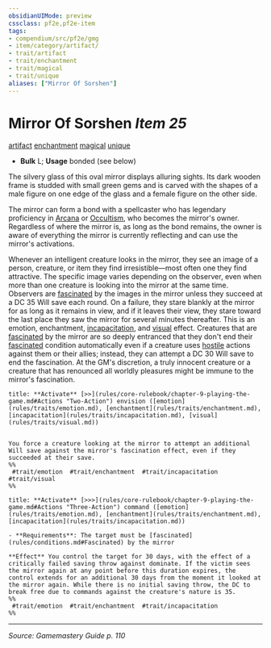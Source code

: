 ```yaml
---
obsidianUIMode: preview
cssclass: pf2e,pf2e-item
tags:
- compendium/src/pf2e/gmg
- item/category/artifact/
- trait/artifact
- trait/enchantment
- trait/magical
- trait/unique
aliases: ["Mirror Of Sorshen"]
---
```

# Mirror Of Sorshen *Item 25*  
[artifact](artifact-gmg.md "Artifact Item Trait")  [enchantment](enchantment.md "Enchantment School Trait")  [magical](magical.md "Magical Item Trait")  [unique](unique.md "Unique Rarity Trait")  

- **Bulk** L; **Usage** bonded (see below)

The silvery glass of this oval mirror displays alluring sights. Its dark wooden frame is studded with small green gems and is carved with the shapes of a male figure on one edge of the glass and a female figure on the other side.

The mirror can form a bond with a spellcaster who has legendary proficiency in [Arcana](skills.md#Arcana) or [Occultism](skills.md#Occultism), who becomes the mirror's owner. Regardless of where the mirror is, as long as the bond remains, the owner is aware of everything the mirror is currently reflecting and can use the mirror's activations.

Whenever an intelligent creature looks in the mirror, they see an image of a person, creature, or item they find irresistible—most often one they find attractive. The specific image varies depending on the observer, even when more than one creature is looking into the mirror at the same time. Observers are [fascinated](conditions.md#Fascinated) by the images in the mirror unless they succeed at a DC 35 Will save each round. On a failure, they stare blankly at the mirror for as long as it remains in view, and if it leaves their view, they stare toward the last place they saw the mirror for several minutes thereafter. This is an emotion, enchantment, [incapacitation](incapacitation.md "Incapacitation Effect Trait"), and [visual](visual.md "Visual Effect Trait") effect. Creatures that are [fascinated](conditions.md#Fascinated) by the mirror are so deeply entranced that they don't end their [fascinated](conditions.md#Fascinated) condition automatically even if a creature uses [hostile](conditions.md#Hostile) actions against them or their allies; instead, they can attempt a DC 30 Will save to end the fascination. At the GM's discretion, a truly innocent creature or a creature that has renounced all worldly pleasures might be immune to the mirror's fascination.

```ad-embed-ability
title: **Activate** [>>](rules/core-rulebook/chapter-9-playing-the-game.md#Actions "Two-Action") envision ([emotion](rules/traits/emotion.md), [enchantment](rules/traits/enchantment.md), [incapacitation](rules/traits/incapacitation.md), [visual](rules/traits/visual.md))


You force a creature looking at the mirror to attempt an additional Will save against the mirror's fascination effect, even if they succeeded at their save.  
%%
 #trait/emotion  #trait/enchantment  #trait/incapacitation  #trait/visual 
%%
```

```ad-embed-ability
title: **Activate** [>>>](rules/core-rulebook/chapter-9-playing-the-game.md#Actions "Three-Action") command ([emotion](rules/traits/emotion.md), [enchantment](rules/traits/enchantment.md), [incapacitation](rules/traits/incapacitation.md))

- **Requirements**: The target must be [fascinated](rules/conditions.md#Fascinated) by the mirror

**Effect** You control the target for 30 days, with the effect of a critically failed saving throw against dominate. If the victim sees the mirror again at any point before this duration expires, the control extends for an additional 30 days from the moment it looked at the mirror again. While there is no initial saving throw, the DC to break free due to commands against the creature's nature is 35.  
%%
 #trait/emotion  #trait/enchantment  #trait/incapacitation 
%%
```


---
*Source: Gamemastery Guide p. 110*